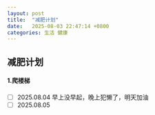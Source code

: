 ```yaml
---
layout: post
title:  "减肥计划"
date:   2025-08-03 22:47:14 +0800
categories: 生活 健康
---
```


## 减肥计划

#### 1.爬楼梯

- [ ] 2025.08.04  早上没早起，晚上犯懒了，明天加油
- [ ] 2025.08.05
